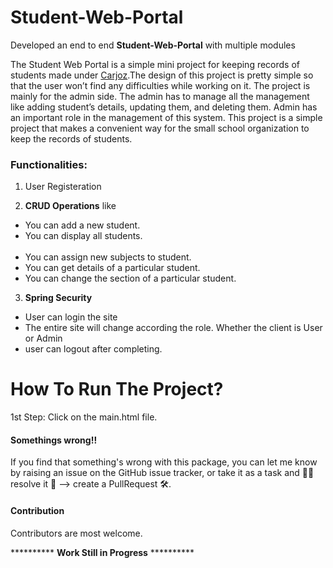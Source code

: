 # Student-Web-Portal
Developed an end to end **Student-Web-Portal** with multiple modules

The Student Web Portal is a simple mini project for keeping records of students made under <a href="https://carjoz.com/">Carjoz</a>.The design of this project is pretty simple so that the user won’t find any difficulties while working on it. The project is mainly for the admin side. The admin has to manage all the management like adding student’s details, updating them, and deleting them. Admin has an important role in the management of this system. This project is a simple project that makes a convenient way for the small school organization to keep the records of students.

### Functionalities:

1. User Registeration

2. **CRUD Operations** like

* You can add a new student.
* You can display all students.<br/><br/>
* You can assign new subjects to student.
* You can get details of a particular student.
* You can change the section of a particular student.

3. **Spring Security**

* User can login the site
* The entire site will change according the role. Whether the client is User or Admin
* user can logout after completing.

# How To Run The Project?
1st Step: Click on the main.html file.

#### Somethings wrong!!

If you find that something's wrong with this package, you can let me know by raising an issue on the GitHub issue tracker, 
or take it as a task and 🧑‍💻 resolve it 💪 --> create a PullRequest 🛠.

#### Contribution

Contributors are most welcome.

********** **Work Still in Progress** ********** 